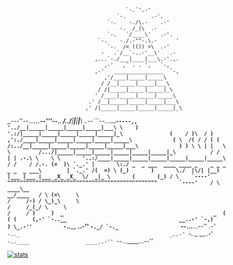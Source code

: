                                           `-.`'.-'
                                       `-.        .-'.
                                    `-.    -./\.-    .-'
                                        -.  /_|\  .-
                                    `-.   `/____\'   .-'.
                                 `-.    -./.-""-.\.-      '
                                    `-.  /< (()) >\  .-'
                                  -   .`/__`-..-'__\'   .-
                                ,...`-./___|____|___\.-'.,.
                                   ,-'   ,` . . ',   `-,
                                ,-'   ________________  `-,
                                   ,'/____|_____|_____\
                                  / /__|_____|_____|___\
                                 / /|_____|_____|_____|_\
                                ' /____|_____|_____|_____\
                              .' /__|_____|_____|_____|___\
                             ,' /|_____|_____|_____|_____|_\
,,---''--...___...--'''--.. /../____|_____|_____|_____|_____\ ..--```--...___...--``---,,
                           '../__|_____|_____|_____|_____|___\
      \    )              '.:/|_____|_____|_____|_____|_____|_\               (    /
      )\  / )           ,':./____|_____|_____|_____|_____|_____\             ( \  /(
     / / ( (           /:../__|_____|_____|_____|_____|_____|___\             ) ) \ \
    | |   \ \         /.../|_____|_____|_____|_____|_____|_____|_\           / /   | |
 .-.\ \    \ \       '..:/____|_____|_____|_____|_____|_____|_____\         / /    / /.-.
(=  )\ `._.' |       \:./ _  _ ___  ____ ____ _    _ _ _ _ _  _ ___\        | `._.' /(  =)
 \ (_)       )       \./  |\/| |__) |___ |___ |___ _X_ _X_  \/  _|_ \       (       (_) /
  \    `----'         """"""""""""""""""""""""""""""""""""""""""""""""       `----'    /
   \   ____\__                                                              __/____   /
    \ (=\     \                                                            /     /-) /
     \_)_\     \                                                          /     /_(_/
          \     \                                                        /     /
           )     )  _                                                _  (     (
          (     (,-' `-..__                                    __..-' `-,)     )
           \_.-''          ``-..____                  ____..-''          ``-._/
            `-._                    ``--...____...--''                    _.-'
                `-.._                                                _..-'
                     `-..__                                    __..-'
                           ``-..____                  ____..-''
                                    ``--...____...--''


[![stats](https://github-readme-stats.vercel.app/api?username=AhmadMoussa&show_icons=true&theme=radical)](https://github.com/anuraghazra/github-readme-stats)

<!--
**AhmadMoussa/AhmadMoussa** is a ✨ _special_ ✨ repository because its `README.md` (this file) appears on your GitHub profile.

Here are some ideas to get you started:

- 🔭 I’m currently working on ...
- 🌱 I’m currently learning ...
- 👯 I’m looking to collaborate on ...
- 🤔 I’m looking for help with ...
- 💬 Ask me about ...
- 📫 How to reach me: ...
- 😄 Pronouns: ...
- ⚡ Fun fact: ...
-->
